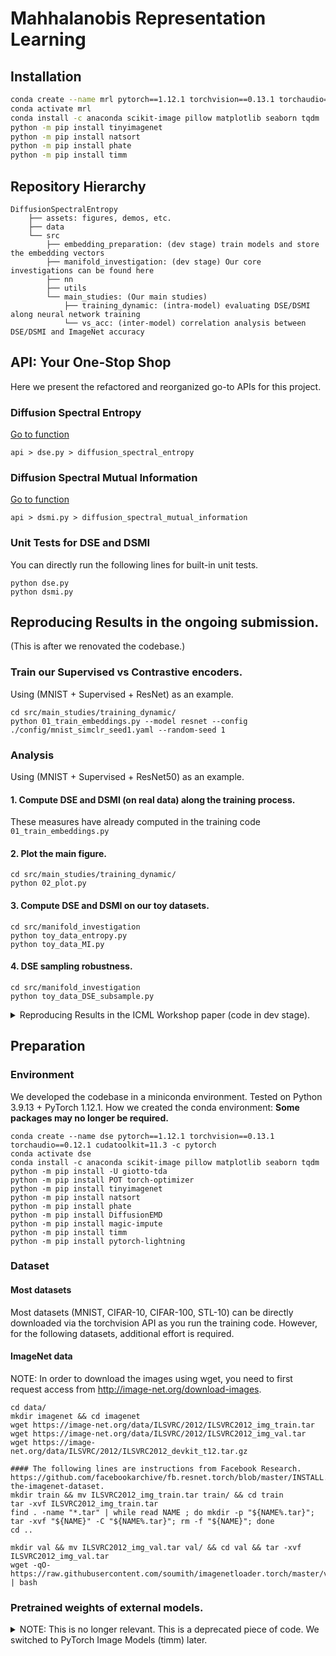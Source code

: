# Mahhalanobis Representation Learning


## Installation

```bash
conda create --name mrl pytorch==1.12.1 torchvision==0.13.1 torchaudio==0.12.1 cudatoolkit=11.3 -c pytorch -y
conda activate mrl
conda install -c anaconda scikit-image pillow matplotlib seaborn tqdm
python -m pip install tinyimagenet
python -m pip install natsort
python -m pip install phate
python -m pip install timm
```


## Repository Hierarchy
```
DiffusionSpectralEntropy
    ├── assets: figures, demos, etc.
    ├── data
    └── src
        ├── embedding_preparation: (dev stage) train models and store the embedding vectors
        ├── manifold_investigation: (dev stage) Our core investigations can be found here
        ├── nn
        ├── utils
        └── main_studies: (Our main studies)
            ├── training_dynamic: (intra-model) evaluating DSE/DSMI along neural network training
            └── vs_acc: (inter-model) correlation analysis between DSE/DSMI and ImageNet accuracy
```


## API: Your One-Stop Shop
Here we present the refactored and reorganized go-to APIs for this project.

### Diffusion Spectral Entropy
[Go to function](./api/dse.py/#L7)
```
api > dse.py > diffusion_spectral_entropy
```

### Diffusion Spectral Mutual Information
[Go to function](./api/dsmi.py/#L7)
```
api > dsmi.py > diffusion_spectral_mutual_information
```

### Unit Tests for DSE and DSMI
You can directly run the following lines for built-in unit tests.
```
python dse.py
python dsmi.py
```

## Reproducing Results in the ongoing submission.
(This is after we renovated the codebase.)

### Train our Supervised vs Contrastive encoders.
Using (MNIST + Supervised + ResNet) as an example.
```
cd src/main_studies/training_dynamic/
python 01_train_embeddings.py --model resnet --config ./config/mnist_simclr_seed1.yaml --random-seed 1
```

### Analysis
Using (MNIST + Supervised + ResNet50) as an example.

#### 1. Compute DSE and DSMI (on real data) along the training process.
These measures have already computed in the training code `01_train_embeddings.py`

#### 2. Plot the main figure.
```
cd src/main_studies/training_dynamic/
python 02_plot.py
```

#### 3. Compute DSE and DSMI on our toy datasets.
```
cd src/manifold_investigation
python toy_data_entropy.py
python toy_data_MI.py
```

#### 4. DSE sampling robustness.
```
cd src/manifold_investigation
python toy_data_DSE_subsample.py
```


<details> <summary> Reproducing Results in the ICML Workshop paper (code in dev stage). </summary>

### Train our Supervised vs Contrastive encoders.
Using (MNIST + Supervised) as an example.
```
cd src/embedding_preparation
python train_embeddings.py --mode train --config ./config/mnist_supervised.yaml
```

### Analysis
Using (MNIST + Supervised + ResNet50) as an example.

#### 1. Visualize the PHATE embeddings along the training process.
```
cd src/manifold_investigation
python visualize_embedding.py --config ../embedding_preparation/config/mnist_supervised_resnet50_seed1.yaml
```

#### 2. Compute DSE and DSMI (on real data) along the training process.
```
cd src/manifold_investigation
# For MNIST, t = 1. For CIFAR-10, t = 2. (In the later experiments for the new submission we set t = 1 consistently.)
python diffusion_entropy.py --config ../embedding_preparation/config/mnist_supervised_resnet50_seed1.yaml --t 1

# After running `diffusion_entropy.py` for all experiments, we can run the following.
python main_figure.py
```

#### 3. Compute DSE and DSMI on our toy datasets.
```
cd src/manifold_investigation
python toy_data_entropy.py
python toy_data_MI.py
```

#### 4. DSE sampling robustness.
```
cd src/manifold_investigation
python toy_data_DSE_subsample.py
```
</details>


## Preparation

### Environment
We developed the codebase in a miniconda environment.
Tested on Python 3.9.13 + PyTorch 1.12.1.
How we created the conda environment:
**Some packages may no longer be required.**
```
conda create --name dse pytorch==1.12.1 torchvision==0.13.1 torchaudio==0.12.1 cudatoolkit=11.3 -c pytorch
conda activate dse
conda install -c anaconda scikit-image pillow matplotlib seaborn tqdm
python -m pip install -U giotto-tda
python -m pip install POT torch-optimizer
python -m pip install tinyimagenet
python -m pip install natsort
python -m pip install phate
python -m pip install DiffusionEMD
python -m pip install magic-impute
python -m pip install timm
python -m pip install pytorch-lightning
```


### Dataset
#### Most datasets
Most datasets (MNIST, CIFAR-10, CIFAR-100, STL-10) can be directly downloaded via the torchvision API as you run the training code. However, for the following datasets, additional effort is required.

#### ImageNet data
NOTE: In order to download the images using wget, you need to first request access from http://image-net.org/download-images.
```
cd data/
mkdir imagenet && cd imagenet
wget https://image-net.org/data/ILSVRC/2012/ILSVRC2012_img_train.tar
wget https://image-net.org/data/ILSVRC/2012/ILSVRC2012_img_val.tar
wget https://image-net.org/data/ILSVRC/2012/ILSVRC2012_devkit_t12.tar.gz

#### The following lines are instructions from Facebook Research. https://github.com/facebookarchive/fb.resnet.torch/blob/master/INSTALL.md#download-the-imagenet-dataset.
mkdir train && mv ILSVRC2012_img_train.tar train/ && cd train
tar -xvf ILSVRC2012_img_train.tar
find . -name "*.tar" | while read NAME ; do mkdir -p "${NAME%.tar}"; tar -xvf "${NAME}" -C "${NAME%.tar}"; rm -f "${NAME}"; done
cd ..

mkdir val && mv ILSVRC2012_img_val.tar val/ && cd val && tar -xvf ILSVRC2012_img_val.tar
wget -qO- https://raw.githubusercontent.com/soumith/imagenetloader.torch/master/valprep.sh | bash

```

### Pretrained weights of external models.
<details> <summary>NOTE: This is no longer relevant. This is a deprecated piece of code. We switched to PyTorch Image Models (timm) later.</summary>

<details> <summary>Supervised</summary>

```
cd src/nn/external_model_checkpoints/
wget -O supervised_ImageNet1Kv1_ep90.pth.tar https://download.pytorch.org/models/resnet50-0676ba61.pth
wget -O supervised_ImageNet1Kv2_ep600.pth.tar https://download.pytorch.org/models/resnet50-11ad3fa6.pth
```
</details>


<details> <summary>Barlow Twins</summary>

```
cd src/nn/external_model_checkpoints/
wget -O barlowtwins_bs2048_ep1000.pth.tar https://dl.fbaipublicfiles.com/barlowtwins/ljng/resnet50.pth
```
</details>

<details> <summary>MoCo</summary>

```
cd src/nn/external_model_checkpoints/
wget -O moco_v1_ep200.pth.tar https://dl.fbaipublicfiles.com/moco/moco_checkpoints/moco_v1_200ep/moco_v1_200ep_pretrain.pth.tar
wget -O moco_v2_ep200.pth.tar https://dl.fbaipublicfiles.com/moco/moco_checkpoints/moco_v2_200ep/moco_v2_200ep_pretrain.pth.tar
wget -O moco_v2_ep800.pth.tar https://dl.fbaipublicfiles.com/moco/moco_checkpoints/moco_v2_800ep/moco_v2_800ep_pretrain.pth.tar
```
</details>

<details> <summary>SimSiam</summary>

```
cd src/nn/external_model_checkpoints/
wget -O simsiam_bs512_ep100.pth.tar https://dl.fbaipublicfiles.com/simsiam/models/100ep/pretrain/checkpoint_0099.pth.tar
wget -O simsiam_bs256_ep100.pth.tar https://dl.fbaipublicfiles.com/simsiam/models/100ep-256bs/pretrain/checkpoint_0099.pth.tar
```
</details>

<details> <summary>Swav</summary>

```
cd src/nn/external_model_checkpoints/
wget -O swav_bs4096_ep100.pth.tar https://dl.fbaipublicfiles.com/deepcluster/swav_100ep_pretrain.pth.tar
wget -O swav_bs4096_ep200.pth.tar https://dl.fbaipublicfiles.com/deepcluster/swav_200ep_pretrain.pth.tar
wget -O swav_bs4096_ep400.pth.tar https://dl.fbaipublicfiles.com/deepcluster/swav_400ep_pretrain.pth.tar
wget -O swav_bs4096_ep800.pth.tar https://dl.fbaipublicfiles.com/deepcluster/swav_800ep_pretrain.pth.tar
wget -O swav_bs256_ep200.pth.tar https://dl.fbaipublicfiles.com/deepcluster/swav_200ep_bs256_pretrain.pth.tar
wget -O swav_bs256_ep400.pth.tar https://dl.fbaipublicfiles.com/deepcluster/swav_400ep_bs256_pretrain.pth.tar
```
</details>

<details> <summary>VICReg</summary>

```
cd src/nn/external_model_checkpoints/
wget -O vicreg_bs2048_ep100.pth.tar https://dl.fbaipublicfiles.com/vicreg/resnet50.pth
```
</details>

<details> <summary>VICRegL</summary>

```
cd src/nn/external_model_checkpoints/
wget -O vicregl_alpha0d9_bs2048_ep300.pth.tar https://dl.fbaipublicfiles.com/vicregl/resnet50_alpha0.9.pth
wget -O vicregl_alpha0d75_bs2048_ep300.pth.tar https://dl.fbaipublicfiles.com/vicregl/resnet50_alpha0.75.pth
```
</details>

<details> <summary>Unit Test. Run the pretrained models.</summary>

```
$OUR_CONDA_ENV
cd src/unit_test/
python test_run_model.py --model barlowtwins
python test_run_model.py --model moco
python test_run_model.py --model simsiam
python test_run_model.py --model swav
python test_run_model.py --model vicreg
```
</details>

</details>


